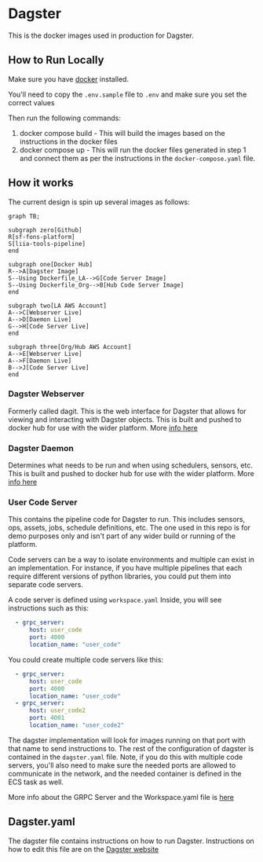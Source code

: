 # Dagster
This is the docker images used in production for Dagster. 

## How to Run Locally
Make sure you have [docker](http://www.docker.io) installed. 

You'll need to copy the `.env.sample` file to `.env` and make sure you set the correct values

Then run the following commands:

1. docker compose build - This will build the images based on the instructions in the docker files
2. docker compose up - This will run the docker files generated in step 1 and connect them as per the 
instructions in the `docker-compose.yaml` file. 

## How it works
The current design is spin up several images as follows:

```mermaid
graph TB;

subgraph zero[Github]
R[sf-fons-platform]
S[liia-tools-pipeline]
end

subgraph one[Docker Hub]
R-->A[Dagster Image]
S--Using Dockerfile_LA-->G[Code Server Image]
S--Using Dockerfile_Org-->B[Hub Code Server Image]
end

subgraph two[LA AWS Account]
A-->C[Webserver Live]
A-->D[Daemon Live]
G-->H[Code Server Live]
end

subgraph three[Org/Hub AWS Account]
A-->E[Webserver Live]
A-->F[Daemon Live]
B-->J[Code Server Live]
end
```


### Dagster Webserver
Formerly called dagit. This is the web interface for Dagster that allows for viewing and interacting with Dagster objects. 
This is built and pushed to docker hub for use with the wider platform. More 
[info here](https://docs.dagster.io/guides/operate/webserver)
### Dagster Daemon
Determines what needs to be run and when using schedulers, sensors, etc. This is built and pushed to 
docker hub for use with the wider platform. More 
[info here](https://docs.dagster.io/deployment/dagster-daemon)
### User Code Server
This contains the pipeline code for Dagster to run. This includes sensors, ops, assets, jobs, 
schedule definitions, etc. The one used in this repo is for demo purposes only and isn't part of 
any wider build or running of the platform.

Code servers can be a way to isolate environments and multiple can exist in an implementation. For instance, 
if you have multiple pipelines that each require different versions of python libraries, 
you could put them into separate code servers.

A code server is defined using `workspace.yaml` Inside, you will see instructions such as this:
```yaml
  - grpc_server:
      host: user_code
      port: 4000
      location_name: "user_code"
```

You could create multiple code servers like this:
```yaml
  - grpc_server:
      host: user_code
      port: 4000
      location_name: "user_code"
  - grpc_server:
      host: user_code2
      port: 4001
      location_name: "user_code2"
```

The dagster implementation will look for images running on that
port with that name to send instructions to. The rest of the
configuration of dagster is contained in the `dagster.yaml` file. Note, if you
do this with multiple code servers, you'll also need to make sure the 
needed ports are allowed to communicate in the network, and the needed
container is defined in the ECS task as well.

More info about the GRPC Server and the Workspace.yaml file is 
[here](https://docs.dagster.io/concepts/code-locations/workspace-files#running-your-own-grpc-server)

## Dagster.yaml

The dagster file contains instructions on how to run Dagster. 
Instructions on how to edit this file are on the [Dagster
website](https://docs.dagster.io/guides/deploy/dagster-yaml)